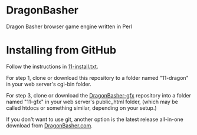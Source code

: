 # DragonBasher
Dragon Basher browser game engine written in Perl

# Installing from GitHub
Follow the instructions in [11-install.txt](11-install.txt).

For step 1, clone or download this repository to a folder named "11-dragon" in your web server's cgi-bin folder. 

For step 3, clone or download the [DragonBasher-gfx](https://github.com/Quasic/DragonBasher-gfx) repository into a folder named "11-gfx" in your web server's public_html folder, (which may be called htdocs or something similar, depending on your setup.)

If you don't want to use git, another option is the latest release all-in-one download from [DragonBasher.com](http://dragonbasher.com).
